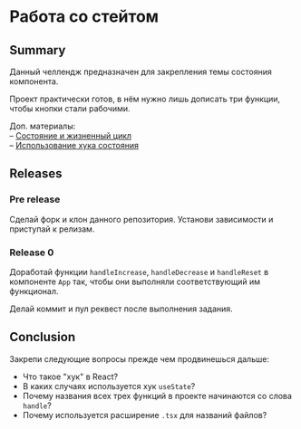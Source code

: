 # Работа со стейтом

## Summary 

Данный челлендж предназначен для закрепления темы состояния компонента.

Проект практически готов, в нём нужно лишь дописать три функции, чтобы кнопки стали рабочими.

Доп. материалы:  
– [Состояние и жизненный цикл](https://ru.reactjs.org/docs/state-and-lifecycle.html)  
– [Использование хука состояния](https://ru.reactjs.org/docs/hooks-state.html)

## Releases

### Pre release 

Сделай форк и клон данного репозитория. Установи зависимости и приступай к релизам.

### Release 0

Доработай функции `handleIncrease`, `handleDecrease` и `handleReset` в компоненте `App` так, чтобы они выполняли соответствующий им функционал.

Делай коммит и пул реквест после выполнения задания.

## Conclusion

Закрепи следующие вопросы прежде чем продвинешься дальше:

- Что такое "хук" в React?
- В каких случаях используется хук `useState`?
- Почему названия всех трех функций в проекте начинаются со слова `handle`?
- Почему используется расширение `.tsx` для названий файлов?
